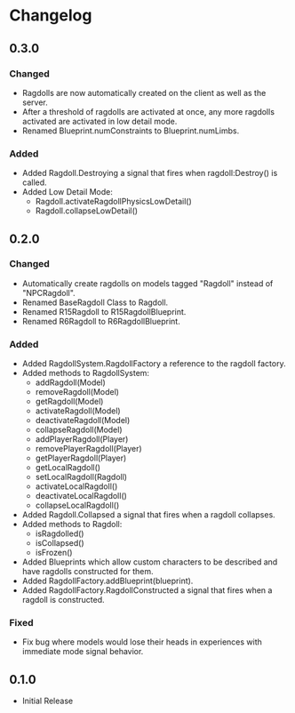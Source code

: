 # Changelog

## 0.3.0
### Changed

- Ragdolls are now automatically created on the client as well as the server.
- After a threshold of ragdolls are activated at once, any more ragdolls activated are activated in low detail mode.
- Renamed Blueprint.numConstraints to Blueprint.numLimbs.

### Added

- Added Ragdoll.Destroying a signal that fires when ragdoll:Destroy() is called.
- Added Low Detail Mode:
  - Ragdoll.activateRagdollPhysicsLowDetail()
  - Ragdoll.collapseLowDetail()

## 0.2.0
### Changed

- Automatically create ragdolls on models tagged "Ragdoll" instead of "NPCRagdoll".
- Renamed BaseRagdoll Class to Ragdoll.
- Renamed R15Ragdoll to R15RagdollBlueprint.
- Renamed R6Ragdoll to R6RagdollBlueprint.

### Added

- Added RagdollSystem.RagdollFactory a reference to the ragdoll factory.
- Added methods to RagdollSystem:
  - addRagdoll(Model)
  - removeRagdoll(Model)
  - getRagdoll(Model)
  - activateRagdoll(Model)
  - deactivateRagdoll(Model)
  - collapseRagdoll(Model)
  - addPlayerRagdoll(Player)
  - removePlayerRagdoll(Player)
  - getPlayerRagdoll(Player)
  - getLocalRagdoll()
  - setLocalRagdoll(Ragdoll)
  - activateLocalRagdoll()
  - deactivateLocalRagdoll()
  - collapseLocalRagdoll()
- Added Ragdoll.Collapsed a signal that fires when a ragdoll collapses.
- Added methods to Ragdoll:
  - isRagdolled()
  - isCollapsed()
  - isFrozen()
- Added Blueprints which allow custom characters to be described and have ragdolls constructed for them.
- Added RagdollFactory.addBlueprint(blueprint).
- Added RagdollFactory.RagdollConstructed a signal that fires when a ragdoll is constructed.

### Fixed
- Fix bug where models would lose their heads in experiences with immediate mode signal behavior.

## 0.1.0

- Initial Release